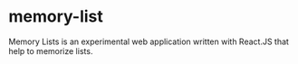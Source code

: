 # memory-list
Memory Lists is an experimental web application written with React.JS that help to memorize lists.
